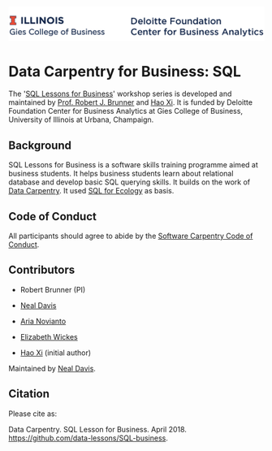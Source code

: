 ![alt text](img/mark.png) <br>

# Data Carpentry for Business:  SQL

The '[SQL Lessons for Business](https://github.com/data-lessons/SQL-business)' workshop series is developed and maintained by [Prof. Robert J. Brunner](https://business.illinois.edu/profile/robert-brunner/) and [Hao Xi](https://github.com/TacNayn). It is funded by Deloitte Foundation Center for Business Analytics at Gies College of Business, University of Illinois at Urbana, Champaign.  

## Background

SQL Lessons for Business is a software skills training programme aimed at business students. It helps business students learn about relational database and develop basic SQL querying skills. It builds on the work of [Data Carpentry](http://www.datacarpentry.org). It used [SQL for Ecology](https://github.com/datacarpentry/sql-ecology-lesson) as basis. 

## Code of Conduct

All participants should agree to abide by the [Software Carpentry Code of Conduct](http://software-carpentry.org/conduct/).


## Contributors

- Robert Brunner (PI)

- [Neal Davis](https://github.com/davis68)
- [Aria Novianto](https://github.com/ariapn)
- [Elizabeth Wickes](https://github.com/elliewix)
- [Hao Xi](https://github.com/TacNayn) (initial author)

Maintained by [Neal Davis](https://www.github.com/davis68).


## Citation

Please cite as:

Data Carpentry. SQL Lesson for Business. April 2018. https://github.com/data-lessons/SQL-business.
